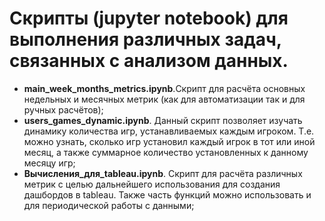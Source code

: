# Скрипты (jupyter notebook) для выполнения различных задач, связанных с анализом данных.
- __main_week_months_metrics.ipynb__.Скрипт для расчёта основных недельных и месячных метрик (как для автоматизации так и для ручных расчётов);
- **users_games_dynamic.ipynb**. Данный скрипт позволяет изучать динамику количества игр, устанавливаемых каждым игроком. Т.е. можно узнать, сколько игр установил каждый игрок в тот или иной месяц, а также суммарное количество установленных к данному месяцу игр;
- **Вычисления_для_tableau.ipynb**. Скрипт для расчёта различных метрик с целью дальнейшего использования для создания дашбордов в tableau. Также часть функций можно использовать и для периодической работы с данными;
